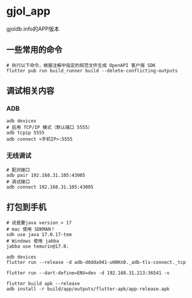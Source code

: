 # gjol_app

gjoldb.info的APP版本

## 一些常用的命令

```shell
# 执行以下命令，根据注解中指定的规范文件生成 OpenAPI 客户端 SDK
flutter pub run build_runner build --delete-conflicting-outputs
```

## 调试相关内容

### ADB

```shell
adb devices
# 启用 TCP/IP 模式（默认端口 5555）
adb tcpip 5555
adb connect <手机IP>:5555
```

### 无线调试

```shell
# 配对接口
adb pair 192.168.31.105:43005
# 调试接口
adb connect 192.168.31.105:43005
```

## 打包到手机

```shell
# 说是要java version > 17
# mac 使用 SDKMAN！
sdk use java 17.0.17-tem
# Windows 使用 jabba
jabba use temurin@17.0.

adb devices
flutter run --release -d adb-d0dda941-uH0Kn0._adb-tls-connect._tcp

flutter run --dart-define=ENV=dev -d 192.168.31.213:36541 -v

flutter build apk --release
adb install -r build/app/outputs/flutter-apk/app-release.apk
```
